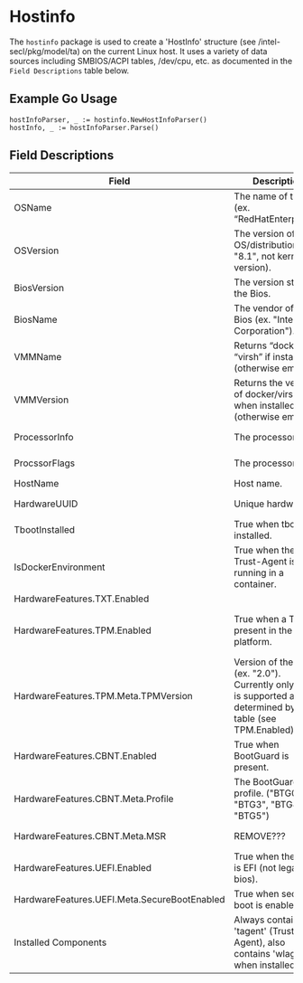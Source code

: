 # Hostinfo

The `hostinfo` package is used to create a 'HostInfo' structure (see /intel-secl/pkg/model/ta) on the current Linux host.  It uses a variety of data sources including SMBIOS/ACPI tables, /dev/cpu, etc. as documented in the `Field Descriptions` table below.

## Example Go Usage
```
hostInfoParser, _ := hostinfo.NewHostInfoParser()
hostInfo, _ := hostInfoParser.Parse()
```

## Field Descriptions
|Field|Description|Data Source|
|-----|-----------|-----------|
|OSName|The name of the OS (ex. “RedHatEnterprise”).|Parsed from /etc/os-release.|
|OSVersion|The version of the OS/distribution (ex. "8.1", not kernel version).|Parsed from /etc/os-release.|
|BiosVersion|The version string of the Bios.|Parsed from SMBIOS table type #0.|
|BiosName|The vendor of the Bios (ex. "Intel Corporation").|Parsed from SMBIOS table type #0.|
|VMMName|Returns “docker” or “virsh” if installed (otherwise empty).|The presence of the VMM is determined by the commands in VMMVersion.  |
|VMMVersion|Returns the version of docker/virsh when installed (otherwise empty).|Docker: output of `docker --version --format='{{.Client.Version}}'`.  Virsh: `TBD`|
|ProcessorInfo|The processor id.|Parsed from SMBIOS table type #4.|
|ProcssorFlags|The processor flags.|Parsed from SMBIOS table type #4.|
|HostName|Host name.|Parsed from /etc/hostname.|
|HardwareUUID|Unique hardware id.|Parsed from SMBIOS table type #1.|
|TbootInstalled|True when tboot is installed.|True when 'txt-stat -h' executes without error.|
|IsDockerEnvironment|True when the Trust-Agent is running in a container.||
|HardwareFeatures.TXT.Enabled||Parsed from /dev/cpu/0/msr.|
|HardwareFeatures.TPM.Enabled|True when a TPM is present in the platform.|True when /sys/firmware/acpi/tables/TPM2 is present and starts with "TPM2".|
|HardwareFeatures.TPM.Meta.TPMVersion|Version of the TPM (ex. "2.0").  Currently only TPM2 is supported and is determined by ACPI table (see TPM.Enabled)| See TPM.Enabled.|
|HardwareFeatures.CBNT.Enabled|True when BootGuard is present.|Parsed from /dev/cpu/0/msr.|
|HardwareFeatures.CBNT.Meta.Profile|The BootGuard profile.  ("BTG0", "BTG3", "BTG4" or "BTG5")|Parsed from /dev/cpu/0/msr.|
|HardwareFeatures.CBNT.Meta.MSR|REMOVE???|"mk ris kfm" when CBNT is present.|
|HardwareFeatures.UEFI.Enabled|True when the Bios is EFI (not legacy bios).|Parsed from SMBIOS table type #0 (BIOS Characteristic Extension Byte).|
|HardwareFeatures.UEFI.Meta.SecureBootEnabled|True when secure-boot is enabled.||
|Installed Components|Always contains 'tagent' (Trust-Agent), also contains 'wlagent' when installed.|Generated by the Trust-Agent.|